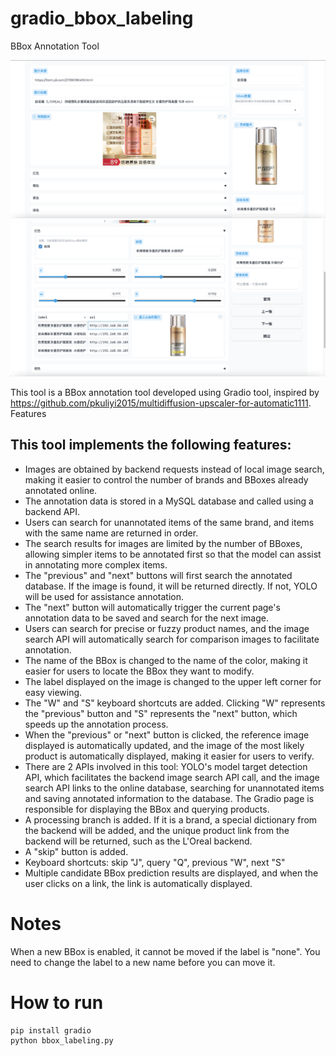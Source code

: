# gradio_bbox_labeling
BBox Annotation Tool

![screenshot](display1.png)
![screenshot](display2.png)

This tool is a BBox annotation tool developed using Gradio tool, inspired by https://github.com/pkuliyi2015/multidiffusion-upscaler-for-automatic1111.
Features
## This tool implements the following features:
* Images are obtained by backend requests instead of local image search, making it easier to control the number of brands and BBoxes already annotated online.
* The annotation data is stored in a MySQL database and called using a backend API.
* Users can search for unannotated items of the same brand, and items with the same name are returned in order.
* The search results for images are limited by the number of BBoxes, allowing simpler items to be annotated first so that the model can assist in annotating more complex items.
* The "previous" and "next" buttons will first search the annotated database. If the image is found, it will be returned directly. If not, YOLO will be used for assistance annotation.
* The "next" button will automatically trigger the current page's annotation data to be saved and search for the next image.
* Users can search for precise or fuzzy product names, and the image search API will automatically search for comparison images to facilitate annotation.
* The name of the BBox is changed to the name of the color, making it easier for users to locate the BBox they want to modify.
* The label displayed on the image is changed to the upper left corner for easy viewing.
* The "W" and "S" keyboard shortcuts are added. Clicking "W" represents the "previous" button and "S" represents the "next" button, which speeds up the annotation process.
* When the "previous" or "next" button is clicked, the reference image displayed is automatically updated, and the image of the most likely product is automatically displayed, making it easier for users to verify.
* There are 2 APIs involved in this tool: YOLO's model target detection API, which facilitates the backend image search API call, and the image search API links to the online database, searching for unannotated items and saving annotated information to the database. The Gradio page is responsible for displaying the BBox and querying products.
* A processing branch is added. If it is a brand, a special dictionary from the backend will be added, and the unique product link from the backend will be returned, such as the L'Oreal backend.
* A "skip" button is added.
* Keyboard shortcuts: skip "J", query "Q", previous "W", next "S"
* Multiple candidate BBox prediction results are displayed, and when the user clicks on a link, the link is automatically displayed.

# Notes
When a new BBox is enabled, it cannot be moved if the label is "none". You need to change the label to a new name before you can move it.


# How to run
```
pip install gradio
python bbox_labeling.py
```

